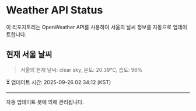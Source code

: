 
# Weather API Status

이 리포지토리는 OpenWeather API를 사용하여 서울의 날씨 정보를 자동으로 업데이트합니다.

## 현재 서울 날씨
> 서울의 현재 날씨: clear sky, 온도: 20.39°C, 습도: 96%

⏳ 업데이트 시간: 2025-09-26 02:34:12 (KST)

---
자동 업데이트 봇에 의해 관리됩니다.

